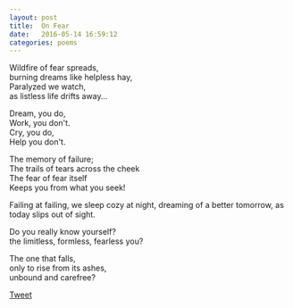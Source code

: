 ```yaml
---
layout: post
title:  On Fear
date:   2016-05-14 16:59:12
categories: poems
---
```


Wildfire of fear spreads, <br />
burning dreams like helpless hay,<br />
Paralyzed we watch,<br />
as listless life drifts away…<br />

Dream, you do, <br />
Work, you don't.<br />
Cry, you do, <br />
Help you don't. <br />

The memory of failure; <br/>
The trails of tears across the cheek <br/>
The fear of fear itself <br/>
Keeps you from what you seek! <br/>

Failing at failing, 
we sleep cozy at night, 
dreaming of a better tomorrow,
as today slips out of sight.

Do you really know yourself?<br />
the limitless, formless, fearless you?<br />

The one that falls, <br />
only to rise from its ashes,<br />
unbound and carefree?<br />

<a href="https://twitter.com/share" class="twitter-share-button" data-size="large" data-count="none" data-via="siri_r" data-hashtags="CandidlyBlunt" >Tweet</a> <script>!function(d,s,id){var js,fjs=d.getElementsByTagName(s)[0],p=/^http:/.test(d.location)?'http':'https';if(!d.getElementById(id)){js=d.createElement(s);js.id=id;js.src=p+'://platform.twitter.com/widgets.js';fjs.parentNode.insertBefore(js,fjs);}}(document, 'script', 'twitter-wjs');</script>


